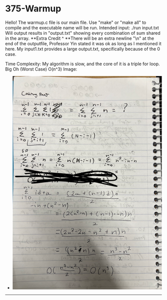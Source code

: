 # 375-Warmup
Hello!
The warmup.c file is our main file.
Use "make" or "make all" to compile and the executable name will be run.
Intended input: ./run input.txt
Will output results in "output.txt" showing every combination of sum shared in the array.
**Extra Credit ^
**There will be an extra newline "\n" at the end of the outputfile, Professor Yin stated it was ok as long as I mentioned it here.
My input1.txt provides a large output.txt, specifically because of the 0 case.

Time Complexity:
My algorithm is slow, and the core of it is a triple for loop.
Big Oh (Worst Case)
O(n^3)
Image:
* ![proof](series.png)
***
